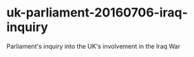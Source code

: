 # uk-parliament-20160706-iraq-inquiry
Parliament's inquiry into the UK's involvement in the Iraq War
